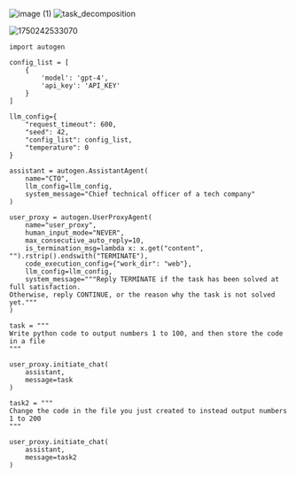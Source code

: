 
![image (1)](https://github.com/user-attachments/assets/afa6952a-ea22-4f6f-ad29-d06c76704a89)
![task_decomposition](https://github.com/user-attachments/assets/1e2bc9d4-9736-46d5-96ff-2748eb59d093)

![1750242533070](https://github.com/user-attachments/assets/e02a3575-dc6a-4cb7-adc0-9d48a98a471c)


```
import autogen

config_list = [
    {
        'model': 'gpt-4',
        'api_key': 'API_KEY'
    }
]

llm_config={
    "request_timeout": 600,
    "seed": 42,
    "config_list": config_list,
    "temperature": 0
}

assistant = autogen.AssistantAgent(
    name="CTO",
    llm_config=llm_config,
    system_message="Chief technical officer of a tech company"
)

user_proxy = autogen.UserProxyAgent(
    name="user_proxy",
    human_input_mode="NEVER",
    max_consecutive_auto_reply=10,
    is_termination_msg=lambda x: x.get("content", "").rstrip().endswith("TERMINATE"),
    code_execution_config={"work_dir": "web"},
    llm_config=llm_config,
    system_message="""Reply TERMINATE if the task has been solved at full satisfaction.
Otherwise, reply CONTINUE, or the reason why the task is not solved yet."""
)

task = """
Write python code to output numbers 1 to 100, and then store the code in a file
"""

user_proxy.initiate_chat(
    assistant,
    message=task
)

task2 = """
Change the code in the file you just created to instead output numbers 1 to 200
"""

user_proxy.initiate_chat(
    assistant,
    message=task2
)

```
